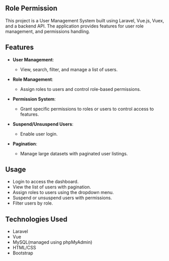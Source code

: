 ## Role Permission
This project is a User Management System built using Laravel, Vue.js, Vuex, and a backend API. The application provides features for user role management, and permissions handling.

## Features
- **User Management**:
    - View, search, filter, and manage a list of users.
 
- **Role Management**: 
  - Assign roles to users and control role-based permissions.

- **Permission System**: 
  - Grant specific permissions to roles or users to control access to features.

- **Suspend/Unsuspend Users**:
  - Enable user login.

- **Pagination**:
  - Manage large datasets with paginated user listings.
    
## Usage
- Login to access the dashboard.
- View the list of users with pagination.
- Assign roles to users using the dropdown menu.
- Suspend or unsuspend users with permissions.
- Filter users by role.
    
## Technologies Used
- Laravel
- Vue
- MySQL(managed using phpMyAdmin)
- HTML/CSS
- Bootstrap
